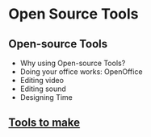 # Open Source Tools


## Open-source Tools


* Why using Open-source Tools?
* Doing your office works: OpenOffice
* Editing video
* Editing sound
* Designing Time

## [Tools to make](makers.md)

